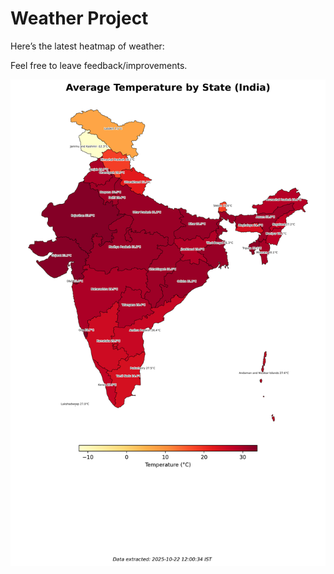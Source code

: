 # Weather Project

Here’s the latest heatmap of weather:

Feel free to leave feedback/improvements.

![India Heatmap](docs/assets/india_heatmap.png?v=F87A0C)
